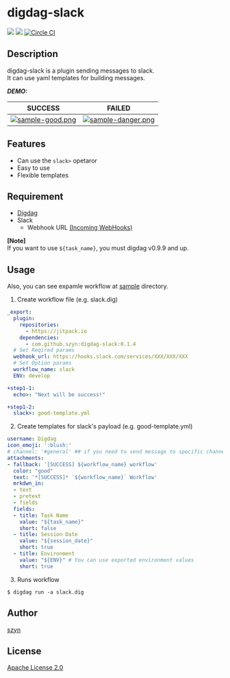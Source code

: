 # digdag-slack
[![](https://jitpack.io/v/szyn/digdag-slack.svg?style=flat-square)](https://jitpack.io/#szyn/digdag-slack)
[![](https://jitpack.io/v/szyn/digdag-slack/month.svg?style=flat-square)](https://jitpack.io/#szyn/digdag-slack)
[![Circle CI](https://img.shields.io/circleci/project/github/szyn/digdag-slack.svg?style=flat-square)](https://circleci.com/gh/szyn/digdag-slack)

## Description
digdag-slack is a plugin sending messages to slack.  
It can use yaml templates for building messages.

***DEMO:***  

|SUCCESS|FAILED|
|---|---|
|[![sample-good.png](sample/imgs/sample-good.png)](sample/imgs/sample-good.png)|[![sample-danger.png](sample/imgs/sample-danger.png)](sample/imgs/sample-danger.png)|


## Features

- Can use the `slack>` opetaror
- Easy to use
- Flexible templates

## Requirement

- [Digdag](https://www.digdag.io/)
- Slack
  - Webhook URL [(Incoming WebHooks)](https://my.slack.com/apps/A0F7XDUAZ-incoming-webhooks)

**[Note]**  
If you want to use `${task_name}`, you must digdag v0.9.9 and up.

## Usage
Also, you can see expamle workflow at [sample](https://github.com/szyn/digdag-slack/tree/master/sample) directory.

1. Create workflow file (e.g. slack.dig)

  ```yaml
  _export:
    plugin:
      repositories:
        - https://jitpack.io
      dependencies:
        - com.github.szyn:digdag-slack:0.1.4
    # Set Reqired params
    webhook_url: https://hooks.slack.com/services/XXX/XXX/XXX
    # Set Option params
    workflow_name: slack
    ENV: develop

  +step1-1:
    echo>: "Next will be success!"

  +step1-2:
    slack>: good-template.yml
  ```

2. Create templates for slack's payload (e.g. good-template.yml)

  ```yaml
  username: Digdag
  icon_emoji: ':blush:'
  # channel: '#general' ## if you need to send message to specific channel
  attachments:
  - fallback: '[SUCCESS] ${workflow_name} workflow'
    color: "good"
    text: '*[SUCCESS]* `${workflow_name}` Workflow'
    mrkdwn_in:
    - text
    - pretext
    - fields
    fields:
    - title: Task Name
      value: "${task_name}"
      short: false
    - title: Session Date
      value: "${session_date}"
      short: true
    - title: Environment
      value: "${ENV}" # You can use exported environment values
      short: true
  ```

3. Runs workflow
  ```console
  $ digdag run -a slack.dig
  ```

## Author

[szyn](https://twitter.com/i_szyn)

## License

[Apache License 2.0](LICENSE)

